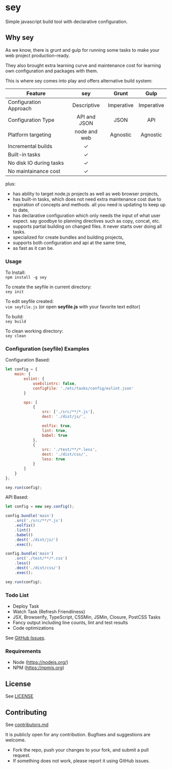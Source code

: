 # sey

Simple javascript build tool with declarative configuration.


## Why sey

As we know, there is grunt and gulp for running some tasks to make your web project production-ready. 

They also brought extra learning curve and maintenance cost for learning own configuration and packages with them.

This is where sey comes into play and offers alternative build system:

| Feature                 | sey          | Grunt        | Gulp         |
| ----------------------- |:------------:|:------------:|:------------:|
| Configuration Approach  | Descriptive  | Imperative   | Imperative   |
| Configuration Type      | API and JSON | JSON         | API          |
| Platform targeting      | node and web | Agnostic     | Agnostic     |
| Incremental builds      | ✓            |              |              |
| Built-in tasks          | ✓            |              |              |
| No disk IO during tasks | ✓            |              |              |
| No maintainance cost    | ✓            |              |              |

plus:

- has ability to target node.js projects as well as web browser projects,
- has built-in tasks, which does not need extra maintenance cost due to expiration of concepts and methods. all you need is updating to keep up to date,
- has declarative configuration which only needs the input of what user expect. say goodbye to planning directives such as copy, concat, etc.
- supports partial building on changed files. it never starts over doing all tasks.
- specialized for create bundles and building projects,
- supports both configuration and api at the same time,
- as fast as it can be.

### Usage

To Install:   
`npm install -g sey`

To create the seyfile in current directory:   
`sey init`

To edit seyfile created:   
`vim seyfile.js` (or open **seyfile.js** with your favorite text editor)

To build:   
`sey build`

To clean working directory:   
`sey clean`

### Configuration (seyfile) Examples

Configuration Based:

```js
let config = {
    main: {
        eslint: {
            useEslintrc: false,
            configFile: './etc/tasks/config/eslint.json'
        }

        ops: [
            {
                src: ['./src/**/*.js'],
                dest: './dist/js/',

                eolfix: true,
                lint: true,
                babel: true
            },
            {
                src: './test/**/*.less',
                dest: './dist/css/',
                less: true
            }
        ]
    }
};

sey.run(config);
```

API Based:

```js
let config = new sey.config();

config.bundle('main')
    .src('./src/**/*.js')
    .eolfix()
    .lint()
    .babel()
    .dest('./dist/js/')
    .exec();

config.bundle('main')
    .src('./test/**/*.css')
    .less()
    .dest('./dist/css/')
    .exec();

sey.run(config);
```


### Todo List

- Deploy Task
- Watch Task (Refresh Friendliness)
- JSX, Browserify, TypeScript, CSSMin, JSMin, Closure, PostCSS Tasks
- Fancy output including line counts, lint and test results
- Code optimizations

See [GitHub Issues](https://github.com/eserozvataf/sey/issues).


### Requirements

* Node (https://nodejs.org/)
* NPM (https://npmjs.org)


## License

See [LICENSE](LICENSE)


## Contributing

See [contributors.md](contributors.md)

It is publicly open for any contribution. Bugfixes and suggestions are welcome.

* Fork the repo, push your changes to your fork, and submit a pull request.
* If something does not work, please report it using GitHub issues.
